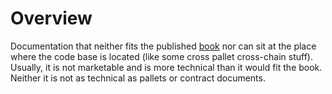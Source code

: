 # Overview

Documentation that neither fits the published [book](../book) nor can sit at the place where the code base is located (like some cross pallet cross-chain stuff).
Usually, it is not marketable and is more technical than it would fit the book. Neither it is not as technical as pallets or contract documents.
